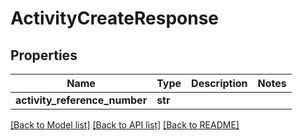 # ActivityCreateResponse

## Properties
Name | Type | Description | Notes
------------ | ------------- | ------------- | -------------
**activity_reference_number** | **str** |  | 

[[Back to Model list]](../README.md#documentation-for-models) [[Back to API list]](../README.md#documentation-for-api-endpoints) [[Back to README]](../README.md)

